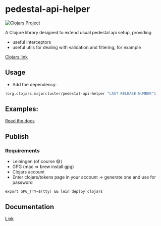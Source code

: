 # pedestal-api-helper

[![Clojars Project](https://img.shields.io/clojars/v/org.clojars.majorcluster/pedestal-api-helper.svg)](https://clojars.org/org.clojars.majorcluster/pedestal-api-helper)

A Clojure library designed to extend usual pedestal api setup, providing:
* useful interceptors
* useful utils for dealing with validation and filtering, for example

[Clojars link](https://clojars.org/org.clojars.majorcluster/pedestal-api-helper)

## Usage

* Add the dependency:
```clojure
[org.clojars.majorcluster/pedestal-api-helper "LAST RELEASE NUMBER"]
```

## Examples:
[Read the docs](https://github.com/mtsbarbosa/pedestal-api-helper/tree/main/doc/index.md)

## Publish
### Requirements
* Leiningen (of course 😄)
* GPG (mac => brew install gpg)
* Clojars account
* Enter clojars/tokens page in your account -> generate one and use for password
```shell
export GPG_TTY=$(tty) && lein deploy clojars
```

## Documentation
[Link](https://cljdoc.org/d/org.clojars.majorcluster/pedestal-api-helper)
